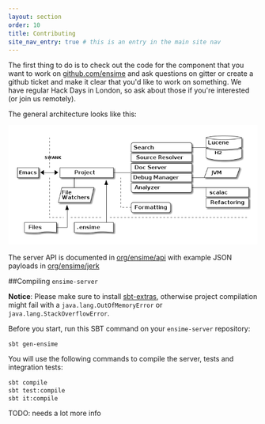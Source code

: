 ```yaml
---
layout: section
order: 10
title: Contributing
site_nav_entry: true # this is an entry in the main site nav
---
```


The first thing to do is to check out the code for the component that you want to work on [github.com/ensime](https://github.com/ensime/) and ask questions on gitter or create a github ticket and make it clear that you'd like to work on something. We have regular Hack Days in London, so ask about those if you're interested (or join us remotely).

The general architecture looks like this:

![architecture](/talks/scaladays15/images/architecture.png)


The server API is documented in [org/ensime/api](https://github.com/ensime/ensime-server/tree/master/api/src/main/scala/org/ensime/api)
with example JSON payloads in [org/ensime/jerk](https://github.com/ensime/ensime-server/blob/master/jerk/src/test/scala/org/ensime/jerk/JerkFormatsSpec.scala)

##Compiling `ensime-server`

**Notice**: Please make sure to install [sbt-extras](https://github.com/paulp/sbt-extras), otherwise project compilation might fail with a `java.lang.OutOfMemoryError` or `java.lang.StackOverflowError`.

Before you start, run this SBT command on your `ensime-server` repository:
```
sbt gen-ensime
```

You will use the following commands to compile the server, tests and integration tests:

```
sbt compile
sbt test:compile
sbt it:compile
```

TODO: needs a lot more info
